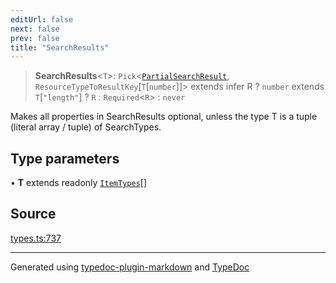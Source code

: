 ```yaml
---
editUrl: false
next: false
prev: false
title: "SearchResults"
---
```


> **SearchResults**\<`T`\>: `Pick`\<[`PartialSearchResult`](/api/type-aliases/partialsearchresult/), `ResourceTypeToResultKey`\[`T`\[`number`\]\]\> extends infer R ? `number` extends `T`\[`"length"`\] ? `R` : `Required`\<`R`\> : `never`

Makes all properties in SearchResults optional, unless the type T is a tuple (literal array / tuple) of SearchTypes.

## Type parameters

• **T** extends readonly [`ItemTypes`](/api/type-aliases/itemtypes/)[]

## Source

[types.ts:737](https://github.com/fostertheweb/spotify-web-sdk/blob/eb6b780/src/types.ts#L737)

***

Generated using [typedoc-plugin-markdown](https://www.npmjs.com/package/typedoc-plugin-markdown) and [TypeDoc](https://typedoc.org/)
